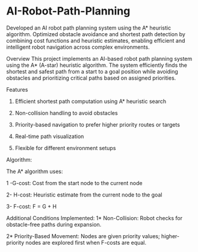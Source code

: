 # AI-Robot-Path-Planning
Developed an AI robot path planning system using the A* heuristic algorithm. Optimized obstacle avoidance and shortest path detection by combining cost functions and heuristic estimates, enabling efficient and intelligent robot navigation across complex environments.

Overview
This project implements an AI-based robot path planning system using the A* (A-star) heuristic algorithm. The system efficiently finds the shortest and safest path from a start to a goal position while avoiding obstacles and prioritizing critical paths based on assigned priorities.

Features
1. Efficient shortest path computation using A* heuristic search

2. Non-collision handling to avoid obstacles

3. Priority-based navigation to prefer higher priority routes or targets

4. Real-time path visualization

5. Flexible for different environment setups

Algorithm:

The A* algorithm uses:

1 -G-cost: Cost from the start node to the current node

2- H-cost: Heuristic estimate from the current node to the goal

3- F-cost: F = G + H


Additional Conditions Implemented:
1* Non-Collision: Robot checks for obstacle-free paths during expansion.

2* Priority-Based Movement: Nodes are given priority values; higher-priority nodes are explored first when F-costs are equal.
